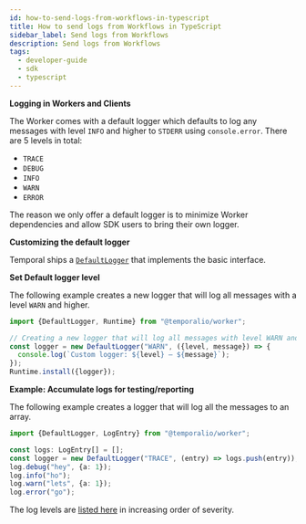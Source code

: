 ```yaml
---
id: how-to-send-logs-from-workflows-in-typescript
title: How to send logs from Workflows in TypeScript
sidebar_label: Send logs from Workflows
description: Send logs from Workflows
tags:
  - developer-guide
  - sdk
  - typescript
---
```


**Logging in Workers and Clients**

The Worker comes with a default logger which defaults to log any messages with level `INFO` and higher to `STDERR` using `console.error`.
There are 5 levels in total:

- `TRACE`
- `DEBUG`
- `INFO`
- `WARN`
- `ERROR`

The reason we only offer a default logger is to minimize Worker dependencies and allow SDK users to bring their own logger.

**Customizing the default logger**

Temporal ships a [`DefaultLogger`](https://typescript.temporal.io/api/classes/worker.defaultlogger/) that implements the basic interface.

**Set Default logger level**

The following example creates a new logger that will log all messages with a level `WARN` and higher.

```ts
import {DefaultLogger, Runtime} from "@temporalio/worker";

// Creating a new logger that will log all messages with level WARN and higher.
const logger = new DefaultLogger("WARN", ({level, message}) => {
  console.log(`Custom logger: ${level} — ${message}`);
});
Runtime.install({logger});
```

**Example: Accumulate logs for testing/reporting**

The following example creates a logger that will log all the messages to an array.

```ts
import {DefaultLogger, LogEntry} from "@temporalio/worker";

const logs: LogEntry[] = [];
const logger = new DefaultLogger("TRACE", (entry) => logs.push(entry));
log.debug("hey", {a: 1});
log.info("ho");
log.warn("lets", {a: 1});
log.error("go");
```

The log levels are [listed here](https://typescript.temporal.io/api/namespaces/worker#loglevel) in increasing order of severity.
